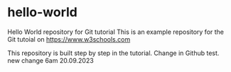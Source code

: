 # hello-world
Hello World repository for Git tutorial
This is an example repository for the Git tutoial on https://www.w3schools.com

This repository is built step by step in the tutorial.
Change in Github test. new change 6am 20.09.2023
